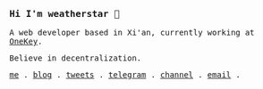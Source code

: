 <h3><samp>Hi I'm weatherstar 👋</samp></h3>
<p><samp>A web developer based in Xi'an, currently working at <a href="https://github.com/OneKeyHQ">OneKey</a>.<samp></p>
<p><samp>Believe in decentralization.<samp></p>
<p>
  <samp>
    <a href="https://weatherstar.fun/about">me</a> .
    <a href="https://weatherstar.fun/">blog</a> .
    <a href="https://twitter.com/0x0000z">tweets</a> .
    <a href="https://t.me/zhiyul">telegram</a> .
    <a href="https://t.me/+UAsenl8Xfhe0wH2i">channel</a> .
    <a href="mailto:weather@lovec.at">email</a> .
  </samp>
  </p>

